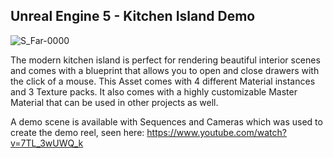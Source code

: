 <!-- ABOUT THE PROJECT -->
## Unreal Engine 5 - Kitchen Island Demo

![S_Far-0000](https://user-images.githubusercontent.com/8254123/208289575-90f58c61-efcc-443f-9283-1e77f0bc1b3f.jpeg)

The modern kitchen island is perfect for rendering beautiful interior scenes and comes with a blueprint that allows you to open and close drawers with the click of a mouse. This Asset comes with 4 different Material instances and 3 Texture packs. It also comes with a highly customizable Master Material that can be used in other projects as well.

A demo scene is available with Sequences and Cameras which was used to create the demo reel, seen here: https://www.youtube.com/watch?v=7TL_3wUWQ_k
